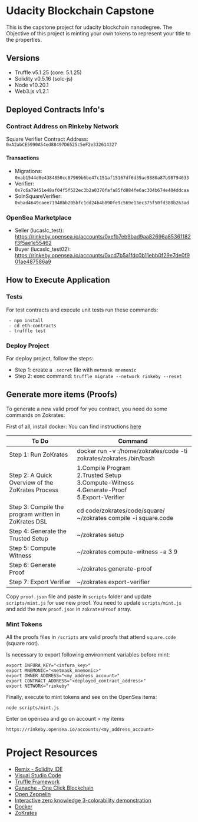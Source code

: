 # Udacity Blockchain Capstone

This is the capstone project for udacity blockchain nanodegree. The Objective of this project is minting your own tokens to represent your title to the properties.

## Versions

- Truffle v5.1.25 (core: 5.1.25)
- Solidity v0.5.16 (solc-js)
- Node v10.20.1
- Web3.js v1.2.1

## Deployed Contracts Info's

### Contract Address on Rinkeby Network

Square Verifier Contract Address: `0xA2abCE5990A54ed88497D6525c5eF2e332614327`

#### Transactions
- Migrations: `0xab1544d0e4384850cc87969b6be47c151af15167df6d39ac9880a87b98794633`
- Verifier: `0x7c6a79451e48af04f5f522ec3b2a0370fafa85fd884fe6ac304b674e404ddcaa`
- SolnSquareVerifier: `0xbad4649caee71948bb205bfc1dd24b4b090fe9c569e13ec375f50fd380b263ad`

### OpenSea Marketplace

- Seller (lucaslc_test): https://rinkeby.opensea.io/accounts/0xefb7eb9bad9aa82696a85361182f3f5ae1e55462
- Buyer (lucaslc_test02): https://rinkeby.opensea.io/accounts/0xcd7b5a1fdc0b11ebb0f29e7de0f901ae487586a9

## How to Execute Application

### Tests

For test contracts and execute unit tests run these commands:

```
 - npm install
 - cd eth-contracts
 - truffle test
```
### Deploy Project

For deploy project, follow the steps:

- Step 1: create a `.secret` file with `metmask mnemonic`
- Step 2: exec command: `truffle migrate --network rinkeby --reset`

## Generate more items (Proofs)

To generate a new valid proof for you contract, you need do some commands on Zokrates:

First of all, install docker: You can find instructions [here](https://docs.docker.com/install/)

| To Do | Command |
| ------------- | ------------- |
| Step 1: Run ZoKrates | docker run -v <Your path to zokrates>:/home/zokrates/code -ti zokrates/zokrates /bin/bash| 
| Step 2: A Quick Overview of the ZoKrates Process | 1.Compile Program</br> 2.Trusted Setup</br>3.Compute-Witness</br>4.Generate-Proof</br>5.Export-Verifier |
| Step 3: Compile the program written in ZoKrates DSL | cd code/zokrates/code/square/ </br> ~/zokrates compile -i square.code |
| Step 4: Generate the Trusted Setup | ~/zokrates setup |
| Step 5: Compute Witness | ~/zokrates compute-witness -a 3 9 |
| Step 6: Generate Proof | ~/zokrates generate-proof |
| Step 7: Export Verifier | ~/zokrates export-verifier|

Copy `proof.json` file and paste in `scripts` folder and update `scripts/mint.js` for use new proof. You need to update `scripts/mint.js` and add the new `proof.json` in `zokratesProof` array.

### Mint Tokens

All the proofs files in `/scripts` are valid proofs that attend `square.code` (square root). 

Is necessary to export following environment variables before mint:

```
export INFURA_KEY="<infura_key>"
export MNEMONIC="<metmask_mnemonic>"
export OWNER_ADDRESS="<my_address_account>"
export CONTRACT_ADDRESS="<deployed_contract_address>"
export NETWORK="rinkeby"
```

Finally, execute to mint tokens and see on the OpenSea items:

```
node scripts/mint.js
```

Enter on opensea and go on account > my items

```
https://rinkeby.opensea.io/accounts/<my_address_account>
```

# Project Resources

* [Remix - Solidity IDE](https://remix.ethereum.org/)
* [Visual Studio Code](https://code.visualstudio.com/)
* [Truffle Framework](https://truffleframework.com/)
* [Ganache - One Click Blockchain](https://truffleframework.com/ganache)
* [Open Zeppelin ](https://openzeppelin.org/)
* [Interactive zero knowledge 3-colorability demonstration](http://web.mit.edu/~ezyang/Public/graph/svg.html)
* [Docker](https://docs.docker.com/install/)
* [ZoKrates](https://github.com/Zokrates/ZoKrates)
